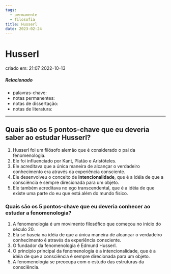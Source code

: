 ```yaml
---
tags:
  - permanente
  - filosofia
title: Husserl
date: 2023-02-24
---
```


# Husserl

criado em: 21:07 2022-10-13

##### Relacionado

- palavras-chave:
- notas permanentes: 
- notas de dissertação:
- notas de literatura: 

---

## Quais são os 5 pontos-chave que eu deveria saber ao estudar Husserl?

1. Husserl foi um filósofo alemão que é considerado o pai da fenomenologia.
2. Ele foi influenciado por Kant, Platão e Aristóteles.
3. Ele acreditava que a única maneira de alcançar o verdadeiro conhecimento era através da experiência consciente.
4. Ele desenvolveu o conceito de **intencionalidade**, que é a idéia de que a consciência é sempre direcionada para um objeto.
5. Ele também acreditava no ego transcendental, que é a idéia de que existe uma parte do eu que está além do mundo físico.

### Quais são os 5 pontos-chave que eu deveria conhecer ao estudar a fenomenologia?

1. A fenomenologia é um movimento filosófico que começou no início do século 20.
2. Ela se baseia na idéia de que a única maneira de alcançar o verdadeiro conhecimento é através da experiência consciente.
3. O fundador da fenomenologia é Edmund Husserl.
4. O princípio principal da fenomenologia é a intencionalidade, que é a idéia de que a consciência é sempre direcionada para um objeto.
5. A fenomenologia se preocupa com o estudo das estruturas da consciência.
